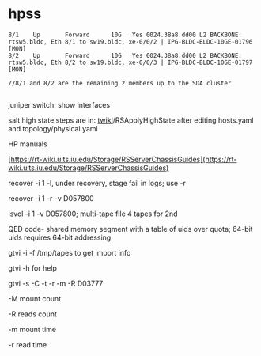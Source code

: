# hpss



```
8/1    Up       Forward      10G   Yes 0024.38a8.dd00 L2 BACKBONE: rtsw5.bldc, Eth 8/1 to sw19.bldc, xe-0/0/2 | IPG-BLDC-BLDC-10GE-01796 [MON]
8/2    Up       Forward      10G   Yes 0024.38a8.dd00 L2 BACKBONE: rtsw5.bldc, Eth 8/2 to sw19.bldc, xe-0/0/3 | IPG-BLDC-BLDC-10GE-01797 [MON]

//8/1 and 8/2 are the remaining 2 members up to the SDA cluster


```

juniper switch: show interfaces

salt high state steps are in: [twiki](https://rt-wiki.uits.iu.edu/Storage/RSHostHighstateApply)/RSApplyHighState after editing hosts.yaml and topology/physical.yaml

HP manuals

[https://rt-wiki.uits.iu.edu/Storage/RSServerChassisGuides](https://rt-wiki.uits.iu.edu/Storage/RSServerChassisGuides)

recover -i 1 -l, under recovery, stage fail in logs;  use -r&#x20;

recover -i 1 -r -v D057800

lsvol -i 1 -v D057800; multi-tape file 4 tapes for 2nd

QED code- shared memory segment with a table of uids over quota; 64-bit uids requires 64-bit addressing&#x20;

gtvi -i -f  /tmp/tapes to get import info

gtvi -h for help

gtvi -s -C -t -r -m -R D03777

\-M mount count

\-R reads count

\-m mount time

\-r read time
